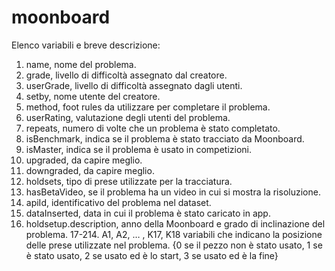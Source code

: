 # moonboard

Elenco variabili e breve descrizione:

1. name, nome del problema.
2. grade, livello di difficoltà assegnato dal creatore.
3. userGrade, livello di difficoltà assegnato dagli utenti.
4. setby, nome utente del creatore.
5. method, foot rules da utilizzare per completare il problema.
6. userRating, valutazione degli utenti del problema.
7. repeats, numero di volte che un problema è stato completato.
8. isBenchmark, indica se il problema è stato tracciato da Moonboard.
9. isMaster, indica se il problema è usato in competizioni.
10. upgraded, da capire meglio.
11. downgraded, da capire meglio.
12. holdsets, tipo di prese utilizzate per la tracciatura.
13. hasBetaVideo, se il problema ha un video in cui si mostra la risoluzione.
14. apiId, identificativo del problema nel dataset.
15. dataInserted, data in cui il problema è stato caricato in app.
16. holdsetup.description, anno della Moonboard e grado di inclinazione del problema.
17-214. A1, A2, … , K17, K18 variabili che indicano la posizione delle prese utilizzate nel problema. {0 se il pezzo non è stato usato, 1 se è stato usato, 2 se usato ed è lo start, 3 se usato ed è la fine}

